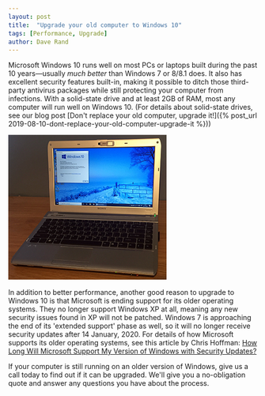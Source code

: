 ```yaml
---
layout: post
title:  "Upgrade your old computer to Windows 10"
tags: [Performance, Upgrade]
author: Dave Rand
---
```

Microsoft Windows 10 runs well on most PCs or laptops built during the past 10 years—usually *much better* than Windows 7 or 8/8.1 does. It also has excellent security features built-in, making it possible to ditch those third-party antivirus packages while still protecting your computer from infections. With a solid-state drive and at least 2GB of RAM, most any computer will run well on Windows 10. (For details about solid-state drives, see our blog post [Don't replace your old computer, upgrade it!]({% post_url 2019-08-10-dont-replace-your-old-computer-upgrade-it %}))

<span class="ImageRight">[![Alt](/assets/images/Windows10-laptop_thumb.png "Old laptop running Windows 10")](/assets/images/Windows10-laptop_full.png)</span>

In addition to better performance, another good reason to upgrade to Windows 10 is that Microsoft is ending support for its older operating systems. They no longer support Windows XP at all, meaning any new security issues found in XP will not be patched. Windows 7 is approaching the end of its 'extended support' phase as well, so it will no longer receive security updates after 14 January, 2020. For details of how Microsoft supports its older operating systems, see this article by Chris Hoffman: [How Long Will Microsoft Support My Version of Windows with Security Updates?](https://www.howtogeek.com/308290/how-long-will-microsoft-support-my-version-of-windows-with-security-updates/)

If your computer is still running on an older version of Windows, give us a call today to find out if it can be upgraded. We'll give you a no-obligation quote and answer any questions you have about the process.
